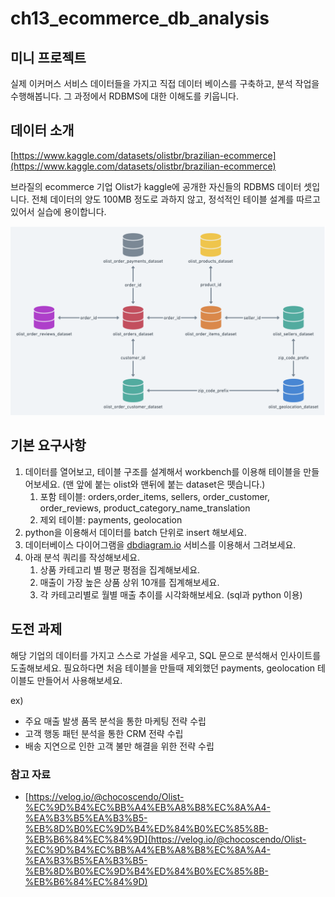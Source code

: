 # ch13_ecommerce_db_analysis

## 미니 프로젝트

실제 이커머스 서비스 데이터들을 가지고 직접 데이터 베이스를 구축하고, 분석 작업을 수행해봅니다. 그 과정에서 RDBMS에 대한 이해도를 키웁니다.

## 데이터 소개

[https://www.kaggle.com/datasets/olistbr/brazilian-ecommerce](https://www.kaggle.com/datasets/olistbr/brazilian-ecommerce)

브라질의 ecommerce 기업 Olist가 kaggle에 공개한 자신들의 RDBMS 데이터 셋입니다. 전체 데이터의 양도 100MB 정도로 과하지 않고, 정석적인 테이블 설계를 따르고 있어서 실습에 용이합니다.

![Untitled](ch11_ecommerce_db_analysis/Untitled.png)

## 기본 요구사항

1. 데이터를 열어보고, 테이블 구조를 설계해서 workbench를 이용해 테이블을 만들어보세요. (맨 앞에 붙는 olist와 맨뒤에 붙는 dataset은 뗏습니다.)
    1. 포함 테이블: orders,order_items, sellers, order_customer, order_reviews, product_category_name_translation
    2. 제외 테이블: payments, geolocation
2. python을 이용해서 데이터를 batch 단위로 insert 해보세요.
3. 데이터베이스 다이어그램을 [dbdiagram.io](http://dbdiagram.io) 서비스를 이용해서 그려보세요.
4. 아래 분석 쿼리를 작성해보세요.
    1. 상품 카테고리 별 평균 평점을 집계해보세요.
    2. 매출이 가장 높은 상품 상위 10개를 집계해보세요.
    3. 각 카테고리별로 월별 매출 추이를 시각화해보세요. (sql과 python 이용)

## 도전 과제

해당 기업의 데이터를 가지고 스스로 가설을 세우고, SQL 문으로 분석해서 인사이트를 도출해보세요. 필요하다면 처음 테이블을 만들때 제외했던 payments, geolocation 테이블도 만들어서 사용해보세요.

ex)

- 주요 매출 발생 품목 분석을 통한 마케팅 전략 수립
- 고객 행동 패턴 분석을 통한 CRM 전략 수립
- 배송 지연으로 인한 고객 불만 해결을 위한 전략 수립

### 참고 자료
- [https://velog.io/@chocoscendo/Olist-%EC%9D%B4%EC%BB%A4%EB%A8%B8%EC%8A%A4-%EA%B3%B5%EA%B3%B5-%EB%8D%B0%EC%9D%B4%ED%84%B0%EC%85%8B-%EB%B6%84%EC%84%9D](https://velog.io/@chocoscendo/Olist-%EC%9D%B4%EC%BB%A4%EB%A8%B8%EC%8A%A4-%EA%B3%B5%EA%B3%B5-%EB%8D%B0%EC%9D%B4%ED%84%B0%EC%85%8B-%EB%B6%84%EC%84%9D)
